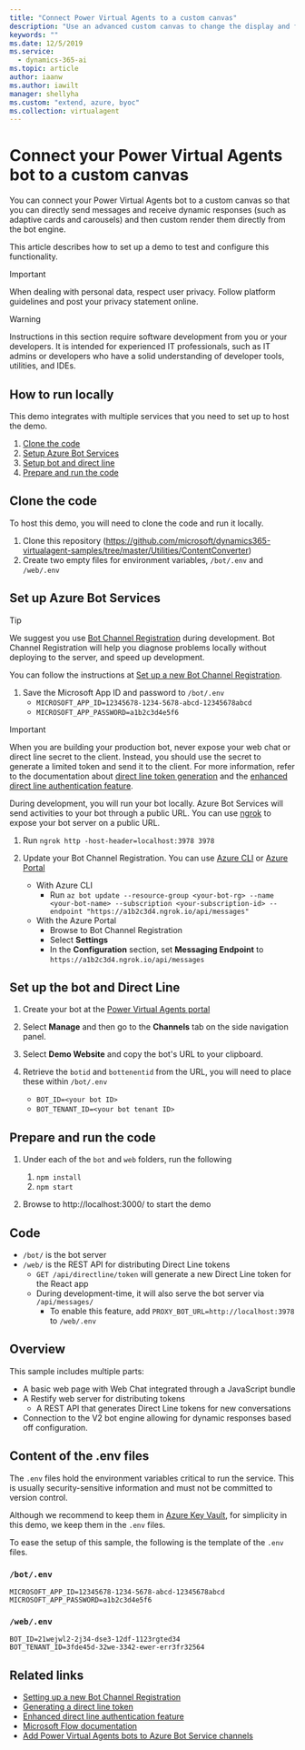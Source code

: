 ```yaml
---
title: "Connect Power Virtual Agents to a custom canvas"
description: "Use an advanced custom canvas to change the display and functionality of your bot (development coding required)."
keywords: ""
ms.date: 12/5/2019
ms.service:
  - dynamics-365-ai
ms.topic: article
author: iaanw
ms.author: iawilt
manager: shellyha
ms.custom: "extend, azure, byoc"
ms.collection: virtualagent
---
```


# Connect your Power Virtual Agents bot to a custom canvas

You can connect your Power Virtual Agents bot to a custom canvas so that you can directly send messages and receive dynamic responses (such as adaptive cards and carousels) and then custom render them directly from the bot engine. 

This article describes how to set up a demo to test and configure this functionality.

>[!IMPORTANT]
>When dealing with personal data, respect user privacy. Follow platform guidelines and post your privacy statement online.

>[!WARNING]
>Instructions in this section require software development from you or your developers. It is intended for experienced IT professionals, such as IT admins or developers who have a solid understanding of developer tools, utilities, and IDEs.

## How to run locally

This demo integrates with multiple services that you need to set up to host the demo.

1. [Clone the code](#clone-the-code)
1. [Setup Azure Bot Services](#set-up-azure-bot-services)
1. [Setup bot and direct line](#set-up-bot-and-direct-line)
1. [Prepare and run the code](#prepare-and-run-the-code)

## Clone the code

To host this demo, you will need to clone the code and run it locally.

1. Clone this repository (https://github.com/microsoft/dynamics365-virtualagent-samples/tree/master/Utilities/ContentConverter)
1. Create two empty files for environment variables, `/bot/.env` and `/web/.env`

## Set up Azure Bot Services

>[!TIP]
> We suggest you use [Bot Channel Registration](https://ms.portal.azure.com/#create/Microsoft.BotServiceConnectivityGalleryPackage) during development. Bot Channel Registration will help you diagnose problems locally without deploying to the server, and speed up development.

You can follow the instructions at [Set up a new Bot Channel Registration](https://docs.microsoft.com/azure/bot-service/bot-service-quickstart-registration?view=azure-bot-service-3.0).

1. Save the Microsoft App ID and password to `/bot/.env`
   -  `MICROSOFT_APP_ID=12345678-1234-5678-abcd-12345678abcd`
   -  `MICROSOFT_APP_PASSWORD=a1b2c3d4e5f6`

>[!IMPORTANT]
>When you are building your production bot, never expose your web chat or direct line secret to the client. 
>Instead, you should use the secret to generate a limited token and send it to the client. 
>For more information, refer to the documentation about [direct line token generation](https://docs.microsoft.com/azure/bot-service/rest-api/bot-framework-rest-direct-line-3-0-authentication?view=azure-bot-service-4.0#generate-token) and the [enhanced direct line authentication feature](https://blog.botframework.com/2018/09/25/enhanced-direct-line-authentication-features/).

During development, you will run your bot locally. Azure Bot Services will send activities to your bot through a public URL. You can use [ngrok](https://ngrok.com/) to expose your bot server on a public URL.

1. Run `ngrok http -host-header=localhost:3978 3978`

1. Update your Bot Channel Registration. You can use [Azure CLI](https://aka.ms/az-cli) or [Azure Portal](https://portal.azure.com)
   -  With Azure CLI
      -  Run `az bot update --resource-group <your-bot-rg> --name <your-bot-name> --subscription <your-subscription-id> --endpoint "https://a1b2c3d4.ngrok.io/api/messages"`
   -  With the Azure Portal
      -  Browse to Bot Channel Registration
      -  Select **Settings**
      -  In the **Configuration** section, set **Messaging Endpoint** to `https://a1b2c3d4.ngrok.io/api/messages`

## Set up the bot and Direct Line
1. Create your bot at the [Power Virtual Agents portal](https://powerva.microsft.com)

1. Select **Manage** and then go to the **Channels** tab on the side navigation panel.

1. Select **Demo Website** and copy the bot's URL to your clipboard.

1. Retrieve the `botid` and `bottenentid` from the URL, you will need to place these within `/bot/.env`
      -  `BOT_ID=<your bot ID>`  
      -  `BOT_TENANT_ID=<your bot tenant ID>`    


## Prepare and run the code

1. Under each of the `bot` and `web` folders, run the following
   1. `npm install`
   1. `npm start`

1. Browse to http://localhost:3000/ to start the demo


## Code

-  `/bot/` is the bot server
-  `/web/` is the REST API for distributing Direct Line tokens
   -  `GET /api/directline/token` will generate a new Direct Line token for the React app
   -  During development-time, it will also serve the bot server via `/api/messages/`
      -  To enable this feature, add `PROXY_BOT_URL=http://localhost:3978` to `/web/.env`

## Overview

This sample includes multiple parts:

-  A basic web page with Web Chat integrated through a JavaScript bundle
-  A Restify web server for distributing tokens
   -  A REST API that generates Direct Line tokens for new conversations
-  Connection to the V2 bot engine allowing for dynamic responses based off configuration.


## Content of the .env files

The `.env` files hold the environment variables critical to run the service. This is usually security-sensitive information and must not be committed to version control. 

Although we recommend to keep them in [Azure Key Vault](https://azure.microsoft.com/services/key-vault/), for simplicity in this demo, we keep them in the `.env` files.

To ease the setup of this sample, the following is the template of the `.env` files.

### `/bot/.env`

```
MICROSOFT_APP_ID=12345678-1234-5678-abcd-12345678abcd
MICROSOFT_APP_PASSWORD=a1b2c3d4e5f6
```

### `/web/.env`

```
BOT_ID=21wejwl2-2j34-dse3-12df-1123rgted34
BOT_TENANT_ID=3fde45d-32we-3342-ewer-err3fr32564
```


## Related links

-  [Setting up a new Bot Channel Registration](https://docs.microsoft.com/azure/bot-service/bot-service-quickstart-registration?view=azure-bot-service-3.0)
-  [Generating a direct line token](https://docs.microsoft.com/azure/bot-service/rest-api/bot-framework-rest-direct-line-3-0-authentication?view=azure-bot-service-4.0#generate-token)
-  [Enhanced direct line authentication feature](https://blog.botframework.com/2018/09/25/enhanced-direct-line-authentication-features/)
-  [Microsoft Flow documentation](https://docs.microsoft.com/flow/)
-  [Add Power Virtual Agents bots to Azure Bot Service channels](https://docs.microsoft.com/power-virtual-agents/publication-connect-bot-to-azure-bot-service-channels)
